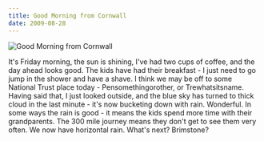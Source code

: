 ```yaml
---
title: Good Morning from Cornwall
date: 2009-08-28
---
```


![Good Morning from Cornwall](https://source.unsplash.com/s9CC2SKySJM/1600x900)

It's Friday morning, the sun is shining, I've had two cups of coffee, and the day ahead looks good. The kids have had their breakfast - I just need to go jump in the shower and have a shave. I think we may be off to some National Trust place today - Pensomethingorother, or Trewhatsitsname. Having said that, I just looked outside, and the blue sky has turned to thick cloud in the last minute - it's now bucketing down with rain. Wonderful. In some ways the rain is good - it means the kids spend more time with their grandparents. The 300 mile journey means they don't get to see them very often. We now have horizontal rain. What's next? Brimstone?